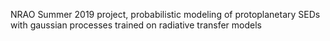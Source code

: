 NRAO Summer 2019 project, probabilistic modeling of protoplanetary SEDs with gaussian processes trained on radiative transfer models
